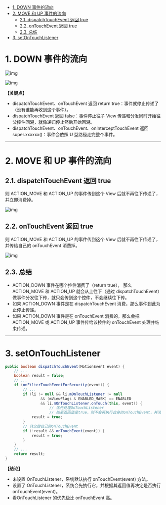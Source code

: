 <!-- TOC -->

- [1. DOWN 事件的流向](#1-down-事件的流向)
- [2. MOVE 和 UP 事件的流向](#2-move-和-up-事件的流向)
  - [2.1. dispatchTouchEvent 返回 true](#21-dispatchtouchevent-返回-true)
  - [2.2. onTouchEvent 返回 true](#22-ontouchevent-返回-true)
  - [2.3. 总结](#23-总结)
- [3. setOnTouchListener](#3-setontouchlistener)

<!-- /TOC -->

# 1. DOWN 事件的流向

![img](https://raw.githubusercontent.com/ren-p/AndroidLearningNotes/main/img/20201129-115540-daf9e8f01d38b23bfb3822fe13b2e361.jpeg)

![img](https://raw.githubusercontent.com/ren-p/AndroidLearningNotes/main/img/20201129-115556-71db3168e1805dd5a15d532a160a4836.png)

**【关键点】**

- dispatchTouchEvent、onTouchEvent 返回 return true：事件就停止传递了（没有谁能再收到这个事件）。
- dispatchTouchEvent 返回 false：事件停止往子 View 传递和分发同时开始往父控件回溯，就像递归停止然后开始回溯。
- dispatchTouchEvent、onTouchEvent、onInterceptTouchEvent 返回 super.xxxxxx()：事件会依照 U 型路径走完整个事件。

------

# 2. MOVE 和 UP 事件的流向

## 2.1. dispatchTouchEvent 返回 true

则 ACTION_MOVE 和 ACTION_UP 的事件传到这个 View 后就不再往下传递了，并立即消费掉。

![img](https://raw.githubusercontent.com/ren-p/AndroidLearningNotes/main/img/20201129-115625-f2446536b14a7f1d61d42a552a61817b.png)

## 2.2. onTouchEvent 返回 true

则 ACTION_MOVE 和 ACTION_UP 的事件传到这个 View 后就不再往下传递了，并传给自己的 onTouchEvent 消费掉。

![img](https://raw.githubusercontent.com/ren-p/AndroidLearningNotes/main/img/20201129-115634-ddbeee2ff35f2785979d64714dd7bfe1.png)

## 2.3. 总结

- ACTION_DOWN 事件在哪个控件消费了（return true）， 那么 ACTION_MOVE 和 ACTION_UP 就会从上往下（通过 dispatchTouchEvent）做事件分发往下传，就只会传到这个控件，不会继续往下传。
- 如果 ACTION_DOWN 事件是在 dispatchTouchEvent 消费，那么事件到此为止停止传递。
- 如果 ACTION_DOWN 事件是在 onTouchEvent 消费的，那么会把 ACTION_MOVE 或 ACTION_UP 事件传给该控件的 onTouchEvent 处理并结束传递。

------

# 3. setOnTouchListener

```java
public boolean dispatchTouchEvent(MotionEvent event) {
    // ...
    boolean result = false;
    // ...
    if (onFilterTouchEventForSecurity(event)) {
        // ...
        if (li != null && li.mOnTouchListener != null
                && (mViewFlags & ENABLED_MASK) == ENABLED
                && li.mOnTouchListener.onTouch(this, event)) {
                    // 优先处理OnTouchListener
                    // 如果返回值是true，则不会再执行自身的onTouchEvent，并消费该事件
            result = true;
        }
        // 转交给自己的onTouchEvent
        if (!result && onTouchEvent(event)) {
            result = true;
        }
    }
    // ...
    return result;
}
```

**【结论】**

- 未设置 OnTouchListener，系统默认执行 onTouchEvent(event) 方法。
- 设置了 OnTouchListener，系统会先执行它，并根据其返回值再决定是否执行 onTouchEvent(event)。
- 看OnTouchListener 的优先级比 onTouchEvent 高。